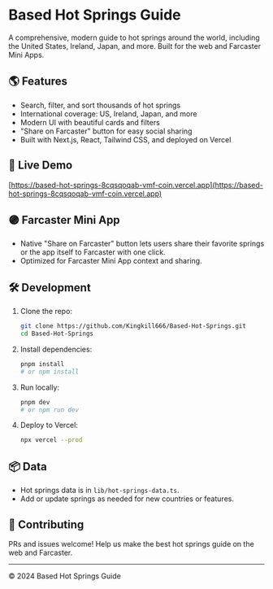 # Based Hot Springs Guide

A comprehensive, modern guide to hot springs around the world, including the United States, Ireland, Japan, and more. Built for the web and Farcaster Mini Apps.

## 🌎 Features
- Search, filter, and sort thousands of hot springs
- International coverage: US, Ireland, Japan, and more
- Modern UI with beautiful cards and filters
- "Share on Farcaster" button for easy social sharing
- Built with Next.js, React, Tailwind CSS, and deployed on Vercel

## 🚀 Live Demo
[https://based-hot-springs-8cqsqoqab-vmf-coin.vercel.app](https://based-hot-springs-8cqsqoqab-vmf-coin.vercel.app)

## 🟣 Farcaster Mini App
- Native "Share on Farcaster" button lets users share their favorite springs or the app itself to Farcaster with one click.
- Optimized for Farcaster Mini App context and sharing.

## 🛠️ Development
1. Clone the repo:
   ```sh
   git clone https://github.com/Kingkill666/Based-Hot-Springs.git
   cd Based-Hot-Springs
   ```
2. Install dependencies:
   ```sh
   pnpm install
   # or npm install
   ```
3. Run locally:
   ```sh
   pnpm dev
   # or npm run dev
   ```
4. Deploy to Vercel:
   ```sh
   npx vercel --prod
   ```

## 📦 Data
- Hot springs data is in `lib/hot-springs-data.ts`.
- Add or update springs as needed for new countries or features.

## 🤝 Contributing
PRs and issues welcome! Help us make the best hot springs guide on the web and Farcaster.

---

© 2024 Based Hot Springs Guide
